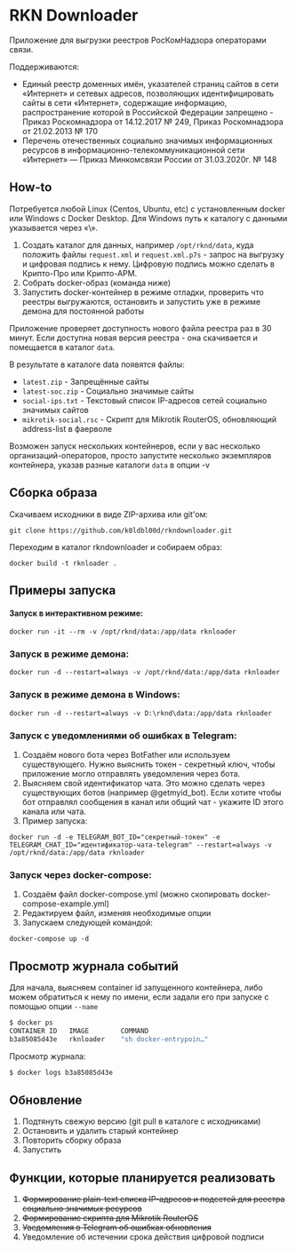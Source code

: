 # RKN Downloader

Приложение для выгрузки реестров РосКомНадзора операторами связи.

Поддерживаются:

* Единый реестр доменных имён, указателей страниц сайтов в сети «Интернет» и сетевых адресов, позволяющих идентифицировать сайты в сети «Интернет», содержащие информацию, распространение которой в Российской Федерации запрещено - Приказ Роскомнадзора от 14.12.2017 № 249, Приказ Роскомнадзора от 21.02.2013 № 170
* Перечень отечественных социально значимых информационных ресурсов в информационно-телекоммуникационной сети «Интернет» — Приказ Минкомсвязи России от 31.03.2020г. № 148

## How-to

Потребуется любой Linux (Centos, Ubuntu, etc) с установленным docker или Windows с Docker Desktop. Для Windows путь к каталогу с данными указывается через «\».

1. Создать каталог для данных, например ```/opt/rknd/data```, куда положить файлы ```request.xml``` и ```request.xml.p7s``` - запрос на выгрузку и цифровая подпись к нему. Цифровую подпись можно сделать в Крипто-Про или Крипто-АРМ.
2. Собрать docker-образ (команда ниже)
3. Запустить docker-контейнер в режиме отладки, проверить что реестры выгружаются, остановить и запустить уже в режиме демона для постоянной работы

Приложение проверяет доступность нового файла реестра раз в 30 минут. Если доступна новая версия реестра - она скачивается и помещается в каталог ```data```.

В результате в каталоге data появятся файлы:

* ```latest.zip``` - Запрещённые сайты
* ```latest-soc.zip``` - Социально значимые сайты
* ```social-ips.txt``` - Текстовый список IP-адресов сетей социально значимых сайтов
* ```mikrotik-social.rsc``` - Скрипт для Mikrotik RouterOS, обновляющий address-list в фаерволе

Возможен запуск нескольких контейнеров, если у вас несколько организаций-операторов, просто запустите несколько экземпляров контейнера, указав разные каталоги ```data``` в опции -v

## Сборка образа
Скачиваем исходники в виде ZIP-архива или git'ом:
```
git clone https://github.com/k0ldbl00d/rkndownloader.git
```
Переходим в каталог rkndownloader и собираем образ:
```
docker build -t rknloader .
```

## Примеры запуска

#### Запуск в интерактивном режиме:
```
docker run -it --rm -v /opt/rknd/data:/app/data rknloader
```

### Запуск в режиме демона:
```
docker run -d --restart=always -v /opt/rknd/data:/app/data rknloader
```

### Запуск в режиме демона в Windows:
```
docker run -d --restart=always -v D:\rknd\data:/app/data rknloader
```

### Запуск с уведомлениями об ошибках в Telegram:

1. Создаём нового бота через BotFather или используем существующего. Нужно выяснить токен - секретный ключ, чтобы приложение могло отправлять уведомления через бота.
2. Выясняем свой идентификатор чата. Это можно сделать через существующих ботов (например @getmyid_bot). Если хотите чтобы бот отправлял сообщения в канал или общий чат - укажите ID этого канала или чата.
3. Пример запуска:
```
docker run -d -e TELEGRAM_BOT_ID="секретный-токен" -e TELEGRAM_CHAT_ID="идентификатор-чата-telegram" --restart=always -v /opt/rknd/data:/app/data rknloader
```

### Запуск через docker-compose:

1. Создаём файл docker-compose.yml (можно скопировать docker-compose-example.yml)
2. Редактируем файл, изменяя необходимые опции
3. Запускаем следующей командой:
```
docker-compose up -d
```

## Просмотр журнала событий
Для начала, выясняем container id запущенного контейнера, либо можем обратиться к нему по имени, если задали его при запуске с помощью опции ```--name```
```bash
$ docker ps
CONTAINER ID   IMAGE        COMMAND               
b3a85085d43e   rknloader    "sh docker-entrypoin…"
```
Просмотр журнала:
```bash
$ docker logs b3a85085d43e
```

## Обновление
1. Подтянуть свежую версию (git pull в каталоге с исходниками)
2. Остановить и удалить старый контейнер
3. Повторить сборку образа
4. Запустить

## Функции, которые планируется реализовать
1. ~~Формирование plain-text списка IP-адресов и подсетей для реестра социально значимых ресурсов~~
2. ~~Формирование скрипта для Mikrotik RouterOS~~
3. ~~Уведомления в Telegram об ошибках обновления~~
4. Уведомление об истечении срока действия цифровой подписи
